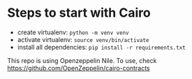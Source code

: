 # Steps to start with Cairo
- create virtualenv: `python -m venv venv` 
- activate virtualenv: `source venv/bin/activate`
- install all dependencies: `pip install -r requirements.txt`

This repo is using Openzeppelin Nile. To use, check https://github.com/OpenZeppelin/cairo-contracts
